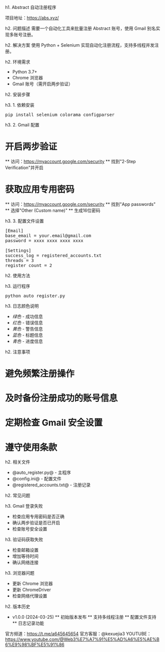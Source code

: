 h1. Abstract 自动注册程序

项目地址：https://abs.xyz/

h2. 问题描述
需要一个自动化工具来批量注册 Abstract 账号，使用 Gmail 别名实现多账号注册。

h2. 解决方案
使用 Python + Selenium 实现自动化注册流程，支持多线程并发注册。

h2. 环境需求
* Python 3.7+
* Chrome 浏览器
* Gmail 账号（需开启两步验证）

h2. 安装步骤

h3. 1. 依赖安装
<pre>
pip install selenium colorama configparser
</pre>

h3. 2. Gmail 配置
# 开启两步验证
** 访问：https://myaccount.google.com/security
** 找到"2-Step Verification"并开启

# 获取应用专用密码
** 访问：https://myaccount.google.com/security
** 找到"App passwords"
** 选择"Other (Custom name)"
** 生成16位密码

h3. 3. 配置文件设置
<pre>
[Email]
base_email = your.email@gmail.com
password = xxxx xxxx xxxx xxxx

[Settings]
success_log = registered_accounts.txt
threads = 3
register_count = 2
</pre>

h2. 使用方法

h3. 运行程序
<pre>
python auto_register.py
</pre>

h3. 日志颜色说明
* *绿色* - 成功信息
* *红色* - 错误信息
* *黄色* - 警告信息
* *蓝色* - 标题信息
* *青色* - 进度信息

h2. 注意事项
# 避免频繁注册操作
# 及时备份注册成功的账号信息
# 定期检查 Gmail 安全设置
# 遵守使用条款

h2. 相关文件
* @auto_register.py@ - 主程序
* @config.ini@ - 配置文件
* @registered_accounts.txt@ - 注册记录

h2. 常见问题

h3. Gmail 登录失败
* 检查应用专用密码是否正确
* 确认两步验证是否已开启
* 检查账号安全设置

h3. 验证码获取失败
* 检查邮箱设置
* 增加等待时间
* 确认网络连接

h3. 浏览器问题
* 更新 Chrome 浏览器
* 更新 ChromeDriver
* 检查网络代理设置

h2. 版本历史
* v1.0.0 (2024-03-25)
** 初始版本发布
** 支持多线程注册
** 配置文件支持
** 日志记录功能 

官方频道：https://t.me/a645645654
官方客服：@kexuejia3
YOUTUBE：https://www.youtube.com/@Web3%E7%A7%91%E5%AD%A6%E5%AE%B6%E9%98%BF%E5%91%86